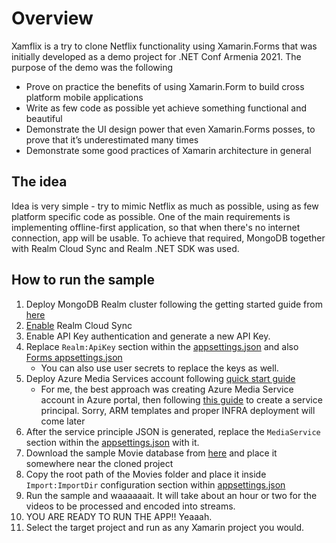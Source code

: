 # Overview

Xamflix is a try to clone Netflix functionality using Xamarin.Forms that was initially developed as a demo project for .NET Conf Armenia 2021. The purpose of the demo was the following

- Prove on practice the benefits of using Xamarin.Form to build cross platform mobile applications
- Write as few code as possible yet achieve something functional and beautiful
- Demonstrate the UI design power that even Xamarin.Forms posses, to prove that it’s underestimated many times
- Demonstrate some good practices of Xamarin architecture in general

## The idea

Idea is very simple - try to mimic Netflix as much as possible, using as few platform specific code as possible. One of the main requirements is implementing offline-first application, so that when there's no internet connection, app will be usable. To achieve that required, MongoDB together with Realm Cloud Sync and Realm .NET SDK was used.

## How to run the sample

1. Deploy MongoDB Realm cluster following the getting started guide from [here](https://www.mongodb.com/realm)
2. [Enable](https://docs.mongodb.com/realm/sync/get-started#std-label-enable-sync) Realm Cloud Sync
3. Enable API Key authentication and generate a new API Key.
4. Replace `Realm:ApiKey` section within the [appsettings.json](./src/Backend/Xamflix.MediaProcessor/appsettings.json) and also [Forms appsettings.json](./src/App/Xamflix.App.Forms/appsettings.json)
    - You can also use user secrets to replace the keys as well.
5. Deploy Azure Media Services account following [quick start guide](https://docs.microsoft.com/en-us/azure/media-services/latest/how-to-set-azure-subscription?tabs=portal)
   - For me, the best approach was creating Azure Media Service account in Azure portal, then following [this guide](https://docs.microsoft.com/en-us/azure/media-services/latest/access-api-howto?tabs=cli) to create a service principal. Sorry, ARM templates and proper INFRA deployment will come later
6. After the service principle JSON is generated, replace the `MediaService` section within the [appsettings.json](./src/Backend/Xamflix.MediaProcessor/appsettings.json) with it.
7. Download the sample Movie database from [here](https://1drv.ms/u/s!AtQTsqbP2B9Rk9xQUqW2lDTnDng-3g?e=rjeAFW) and place it somewhere near the cloned project
8. Copy the root path of the Movies folder and place it inside `Import:ImportDir` configuration section within [appsettings.json](./src/Backend/Xamflix.MediaProcessor/appsettings.json)
9. Run the sample and waaaaaait. It will take about an hour or two for the videos to be processed and encoded into streams.
10. YOU ARE READY TO RUN THE APP!! Yeaaah.
11. Select the target project and run as any Xamarin project you would.